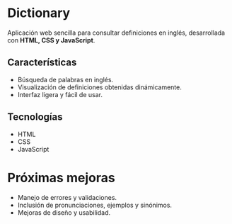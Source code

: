 # Dictionary

Aplicación web sencilla para consultar definiciones en inglés, desarrollada con **HTML, CSS y JavaScript**.

## Características
- Búsqueda de palabras en inglés.  
- Visualización de definiciones obtenidas dinámicamente.  
- Interfaz ligera y fácil de usar.  

## Tecnologías
- HTML  
- CSS  
- JavaScript  

# Próximas mejoras
- Manejo de errores y validaciones.
- Inclusión de pronunciaciones, ejemplos y sinónimos.
- Mejoras de diseño y usabilidad.
